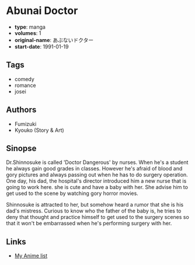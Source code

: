 # Abunai Doctor

-   **type**: manga
-   **volumes**: 1
-   **original-name**: あぶないドクター
-   **start-date**: 1991-01-19

## Tags

-   comedy
-   romance
-   josei

## Authors

-   Fumizuki
-   Kyouko (Story & Art)

## Sinopse

Dr.Shinnosuke is called 'Doctor Dangerous' by nurses. When he's a student he always gain good grades in classes. However he's afraid of blood and gory pictures and always passing out when he has to do surgery operation. One day, his dad, the hospital's director introduced him a new nurse that is going to work here. she is cute and have a baby with her. She advise him to get used to the scene by watching gory horror movies.

Shinnosuke is attracted to her, but somehow heard a rumor that she is his dad's mistress. Curious to know who the father of the baby is, he tries to deny that thought and practice himself to get used to the surgery scenes so that it won't be embarrassed when he's performing surgery with her.

## Links

-   [My Anime list](https://myanimelist.net/manga/19831/Abunai_Doctor)
